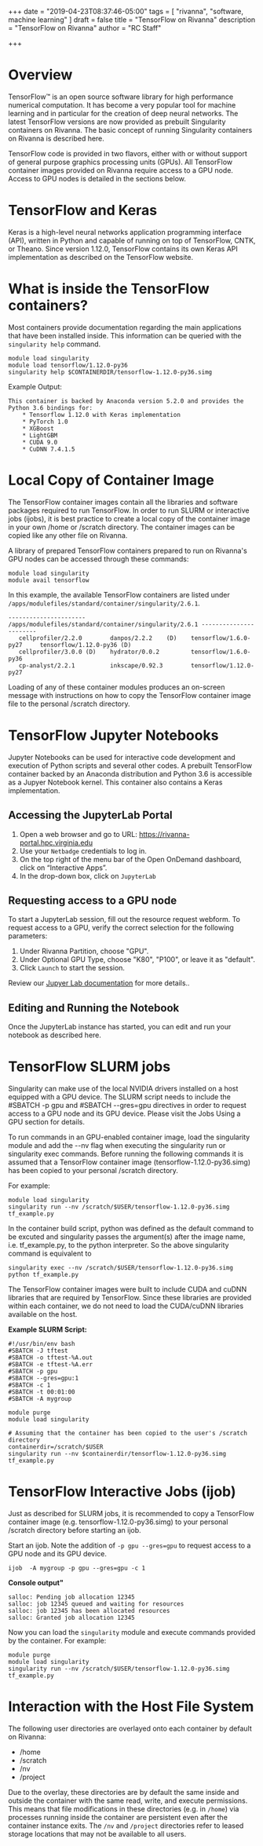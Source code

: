 +++
date = "2019-04-23T08:37:46-05:00"
tags = [
  "rivanna", "software, machine learning"
]
draft = false
title = "TensorFlow on Rivanna"
description = "TensorFlow on Rivanna"
author = "RC Staff"

+++
# Overview
TensorFlow™ is an open source software library for high performance numerical computation.  It has become a very popular tool for machine learning and in particular for the creation of deep neural networks.  The latest TensorFlow versions are now provided as prebuilt Singularity containers on Rivanna.  The basic concept of running Singularity containers on Rivanna is described here.

TensorFlow code is provided in two flavors, either with or without support of general purpose graphics processing units (GPUs).  All TensorFlow container images provided on Rivanna require access to a GPU node.  Access to GPU nodes is detailed in the sections below.

# TensorFlow and Keras
Keras is a high-level neural networks application programming interface (API), written in Python and capable of running on top of TensorFlow, CNTK, or Theano.  Since version 1.12.0, TensorFlow contains its own Keras API implementation as described on the TensorFlow website.

# What is inside the TensorFlow containers?
Most containers provide documentation regarding the main applications that have been installed inside. This information can be queried with the `singularity help` command.
```
module load singularity
module load tensorflow/1.12.0-py36
singularity help $CONTAINERDIR/tensorflow-1.12.0-py36.simg
```
Example Output:
```
This container is backed by Anaconda version 5.2.0 and provides the Python 3.6 bindings for:
    * Tensorflow 1.12.0 with Keras implementation
    * PyTorch 1.0
    * XGBoost
    * LightGBM
    * CUDA 9.0
    * CuDNN 7.4.1.5
```

# Local Copy of Container Image
The TensorFlow container images contain all the libraries and software packages required to run TensorFlow.  In order to run SLURM or interactive jobs (ijobs), it is best practice to create a local copy of the container image in your own /home or /scratch directory. The container images can be copied like any other file on Rivanna.

A library of prepared TensorFlow containers prepared to run on Rivanna's GPU nodes can be accessed through these commands:
```
module load singularity
module avail tensorflow
```
In this example, the available TensorFlow containers are listed under `/apps/modulefiles/standard/container/singularity/2.6.1`.
```
---------------------- /apps/modulefiles/standard/container/singularity/2.6.1 -----------------------
   cellprofiler/2.2.0        danpos/2.2.2    (D)    tensorflow/1.6.0-py27     tensorflow/1.12.0-py36 (D)
   cellprofiler/3.0.0 (D)    hydrator/0.0.2         tensorflow/1.6.0-py36
   cp-analyst/2.2.1          inkscape/0.92.3        tensorflow/1.12.0-py27
```
Loading of any of these container modules produces an on-screen message with instructions on how to copy the TensorFlow container image file to the personal /scratch directory.  

# TensorFlow Jupyter Notebooks
Jupyter Notebooks can be used for interactive code development and execution of Python scripts and several other codes.  A prebuilt TensorFlow container backed by an Anaconda distribution and Python 3.6 is accessible as a Jupyer Notebook kernel.  This container also contains a Keras implementation.

## Accessing the JupyterLab Portal

1. Open a web browser and go to URL:  https://rivanna-portal.hpc.virginia.edu
2. Use your `Netbadge` credentials to log in.
3. On the top right of the menu bar of the Open OnDemand dashboard, click on “Interactive Apps”.
4. In the drop-down box, click on `JupyterLab`

## Requesting access to a GPU node

To start a JupyterLab session, fill out the resource request webform.  To request access to a GPU, verify the correct selection for the following parameters:

1. Under Rivanna Partition, choose "GPU".
2. Under Optional GPU Type, choose "K80", "P100", or leave it as "default".
3. Click `Launch` to start the session.

Review our [Jupyer Lab documentation](/resource/rivanna/software/jupterlab) for more details..

## Editing and Running the Notebook

Once the JupyterLab instance has started, you can edit and run your notebook as described here.

# TensorFlow SLURM jobs
Singularity can make use of the local NVIDIA drivers installed on a host equipped with a GPU device.  The SLURM script needs to include the #SBATCH -p gpu and #SBATCH --gres=gpu directives in order to request access to a GPU node and its GPU device.  Please visit the Jobs Using a GPU section for details.

To run commands in an GPU-enabled container image, load the singularity module and add the --nv flag when executing the singularity run or singularity exec commands.  Before running the following commands it is assumed that a TensorFlow container image (tensorflow-1.12.0-py36.simg) has been copied to your personal /scratch directory.

For example:
```
module load singularity
singularity run --nv /scratch/$USER/tensorflow-1.12.0-py36.simg tf_example.py
```
In the container build script, python was defined as the default command to be excuted and singularity passes the argument(s) after the image name, i.e. tf_example.py, to the python interpreter. So the above singularity command is equivalent to
```
singularity exec --nv /scratch/$USER/tensorflow-1.12.0-py36.simg python tf_example.py
```
The TensorFlow container images were built to include CUDA and cuDNN libraries that are required by TensorFlow.  Since these libraries are provided within each container, we do not need to load the CUDA/cuDNN libraries available on the host.

**Example SLURM Script:**
```
#!/usr/bin/env bash
#SBATCH -J tftest
#SBATCH -o tftest-%A.out
#SBATCH -e tftest-%A.err
#SBATCH -p gpu
#SBATCH --gres=gpu:1
#SBATCH -c 1
#SBATCH -t 00:01:00
#SBATCH -A mygroup

module purge
module load singularity

# Assuming that the container has been copied to the user's /scratch directory
containerdir=/scratch/$USER
singularity run --nv $containerdir/tensorflow-1.12.0-py36.simg tf_example.py
```

# TensorFlow Interactive Jobs (ijob)
Just as described for SLURM jobs, it is recommended to copy a TensorFlow container image (e.g. tensorflow-1.12.0-py36.simg) to your personal /scratch directory before starting an ijob.

Start an ijob.  Note the addition of `-p gpu --gres=gpu` to request access to a GPU node and its GPU device.
```
ijob  -A mygroup -p gpu --gres=gpu -c 1
```
**Console output"**
```
salloc: Pending job allocation 12345
salloc: job 12345 queued and waiting for resources
salloc: job 12345 has been allocated resources
salloc: Granted job allocation 12345
```
Now you can load the `singularity` module and execute commands provided by the container. For example:
```
module purge
module load singularity
singularity run --nv /scratch/$USER/tensorflow-1.12.0-py36.simg tf_example.py
```

# Interaction with the Host File System
The following user directories are overlayed onto each container by default on Rivanna:

* /home
* /scratch
* /nv
* /project

Due to the overlay, these directories are by default the same inside and outside the container with the same read, write, and execute permissions.  This means that file modifications in these directories (e.g. in `/home`) via processes running inside the container are persistent even after the container instance exits.  The `/nv` and `/project` directories refer to leased storage locations that may not be available to all users.
